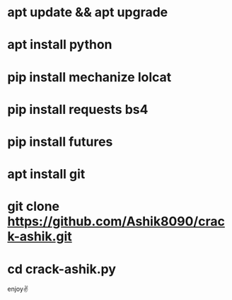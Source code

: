 # apt update && apt upgrade
# apt install python
# pip install mechanize lolcat
# pip install requests bs4
# pip install futures
# apt install git
# git clone https://github.com/Ashik8090/crack-ashik.git
# cd crack-ashik.py
 enjoy✌️
